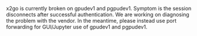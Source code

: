x2go is currently broken on gpudev1 and pgpudev1. Symptom is the session disconnects after successful authentication. We are working on diagnosing the problem with the vendor. In the meantime, please instead use port forwarding for GUI/Jupyter use of gpudev1 and pgpudev1.

